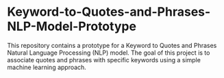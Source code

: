 # Keyword-to-Quotes-and-Phrases-NLP-Model-Prototype
This repository contains a prototype for a Keyword to Quotes and Phrases Natural Language Processing (NLP) model. The goal of this project is to associate quotes and phrases with specific keywords using a simple machine learning approach.

